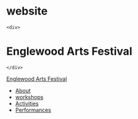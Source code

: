 website
=======



<!DOCTYPE HTML>
<html>
 <head>
 <title>Englewood Arts Festival</title>

<link rel="stylesheet" type="text/css" href="bootstrap/css/bootstrap.css">
 </head>

  <body>

    <div>

   <h1>Englewood Arts Festival</h1>

    </div>

  <div class="navbar">

  <div class="navbar-inner">
  <a class="brand" href="#">Englewood Arts Festival</a>
<ul class="nav">
<li class="active"><a href="#">About</a></li>
<li> <a href="#"> workshops</a></li>
<li> <a href="#">Activities</a></li>
<li> <a href="#">Performances</a></li>
</ul>

 </div>
</div>



  <body>
